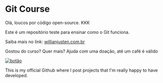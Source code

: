 # Git Course

Olá, loucos por código open-source. KKK

Este é um repositório teste para ensinar como o Git funciona.

Saiba mais no link: [willianjusten.com.br](http://willianjusten.com.br)

Gostou do curso? Quer mais? Ajuda com uma doação, até um café é válido

[![botão](https://user-images.githubusercontent.com/33416429/92813512-27f0bb80-f376-11ea-8562-ee2b3e416aec.png)](http://github.com/GabrielAraujoBarbosa)

This is my official Github where I post projects that I'm really happy to have developed. 
